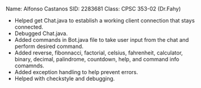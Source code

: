 Name: Alfonso Castanos
SID: 2283681
Class: CPSC 353-02 (Dr.Fahy)

* Helped get Chat.java to establish a working client connection that stays connected.
* Debugged Chat.java.
* Added commands in Bot.java file to take user input from the chat and perform desired command.
* Added reverse, fibonnacci, factorial, celsius, fahrenheit, calculator, binary, decimal, palindrome, countdown, help, and command info comamnds.
* Added exception handling to help prevent errors.
* Helped with checkstyle and debugging.
